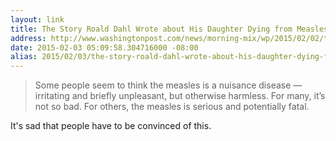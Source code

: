 ```yaml
---
layout: link
title: The Story Roald Dahl Wrote about His Daughter Dying from Measles
address: http://www.washingtonpost.com/news/morning-mix/wp/2015/02/02/the-saddest-story-roald-dahl-ever-wrote-about-his-daughters-death-from-measles-and-is-worth-reading-today/
date: 2015-02-03 05:09:58.304716000 -08:00
alias: 2015/02/03/the-story-roald-dahl-wrote-about-his-daughter-dying-from-measles.html
---
```


> Some people seem to think the measles is a nuisance disease — irritating and briefly unpleasant, but otherwise harmless. For many, it’s not so bad. For others, the measles is serious and potentially fatal.

It's sad that people have to be convinced of this.
